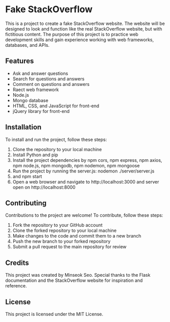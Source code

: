 <h1>Fake StackOverflow</h1>
This is a project to create a fake StackOverflow website. The website will be designed to look and function like the real StackOverflow website, but with fictitious content. The purpose of this project is to practice web development skills and gain experience working with web frameworks, databases, and APIs.

<h2>Features</h2>

* Ask and answer questions
* Search for questions and answers
* Comment on questions and answers
* Raect web framework
* Node.js
* Mongo database
* HTML, CSS, and JavaScript for front-end
* jQuery library for front-end

<h2>Installation</h2>

To install and run the project, follow these steps:

1. Clone the repository to your local machine
2. Install Python and pip
3. Install the project dependencies by npm cors, npm express, npm axios, npm node.js, npm mongodb, npm nodemon, npm mongoose
4. Run the project by running the server.js: nodemon ./server/server.js 
5. and npm start
6. Open a web browser and navigate to http://localhost:3000 and server open on http://localhost:8000

<h2>Contributing</h2>

Contributions to the project are welcome! To contribute, follow these steps:

1. Fork the repository to your GitHub account
2. Clone the forked repository to your local machine
3. Make changes to the code and commit them to a new branch
4. Push the new branch to your forked repository
5. Submit a pull request to the main repository for review

<h2>Credits</h2>
This project was created by Minseok Seo. Special thanks to the Flask documentation and the StackOverflow website for inspiration and reference.

<h2>License</h2>
This project is licensed under the MIT License.
